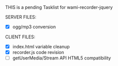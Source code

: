 THIS is a pending Tasklist for wami-recorder-jquery

SERVER FILES:
- [X] ogg/mp3 conversion

CLIENT FILES:
- [X] index.html variable cleanup
- [X] recorder.js code revision
- [ ] getUserMedia/Stream API HTML5 compatibility
